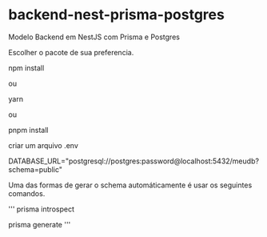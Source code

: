 # backend-nest-prisma-postgres
Modelo Backend em NestJS com Prisma e Postgres

Escolher o pacote de sua preferencia.

npm install

ou

yarn

ou

pnpm install


criar um arquivo  .env

DATABASE_URL="postgresql://postgres:password@localhost:5432/meudb?schema=public"


Uma das formas de gerar o schema automáticamente é usar os seguintes comandos.

'''
prisma introspect

prisma generate
'''
